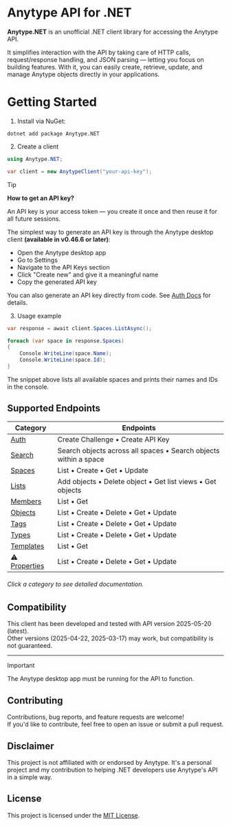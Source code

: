 # Anytype API for .NET

**Anytype\.NET** is an unofficial .NET client library for accessing the Anytype API. 

It simplifies interaction with the API by taking care of HTTP calls, request/response handling, and JSON parsing — letting you focus on building features.
With it, you can easily create, retrieve, update, and manage Anytype objects directly in your applications.

# Getting Started

1. Install via NuGet:
```
dotnet add package Anytype.NET
```
2. Create a client
```csharp
using Anytype.NET;

var client = new AnytypeClient("your-api-key");
```
> [!TIP]
> **How to get an API key?**
>
> An API key is your access token — you create it once and then reuse it for all future sessions.
> 
> The simplest way to generate an API key is through the Anytype desktop client **(available in v0.46.6 or later)**:
>- Open the Anytype desktop app
>- Go to Settings
>- Navigate to the API Keys section
>- Click "Create new" and give it a meaningful name
>- Copy the generated API key
> 
> You can also generate an API key directly from code. See [Auth Docs](docs/auth.md) for details.

3. Usage example
```csharp
var response = await client.Spaces.ListAsync();

foreach (var space in response.Spaces)
{
    Console.WriteLine(space.Name);
    Console.WriteLine(space.Id);
}
```
The snippet above lists all available spaces and prints their names and IDs in the console.


## Supported Endpoints

| Category     | Endpoints |
|--------------|-----------|
| [Auth](/docs/auth.md)       | Create Challenge • Create API Key |
| [Search](/docs/search.md)       | Search objects across all spaces • Search objects within a space |
| [Spaces](/docs/spaces.md)       | List • Create • Get • Update |
| [Lists](/docs/lists.md)         | Add objects • Delete object • Get list views • Get objects |
| [Members](/docs/members.md)     | List • Get |
| [Objects](/docs/objects.md)     | List • Create • Delete • Get • Update |
| [Tags](/docs/tags.md)           | List • Create • Delete • Get • Update |
| [Types](/docs/types.md)         | List • Create • Delete • Get • Update |
| [Templates](/docs/templates.md) | List • Get |
| ⚠️ [Properties](/docs/properties.md) | List • Create • Delete • Get • Update |

###### Click a category to see detailed documentation.

## Compatibility
This client has been developed and tested with API version 2025-05-20 (latest).  
Other versions (2025-04-22, 2025-03-17) may work, but compatibility is not guaranteed.

---

> [!IMPORTANT]
> The Anytype desktop app must be running for the API to function.

## Contributing

Contributions, bug reports, and feature requests are welcome!  
If you'd like to contribute, feel free to open an issue or submit a pull request.

## Disclaimer

This project is not affiliated with or endorsed by Anytype. 
It's a personal project and my contribution to helping .NET developers use Anytype's API in a simple way.

## License

This project is licensed under the [MIT License](./LICENSE).
